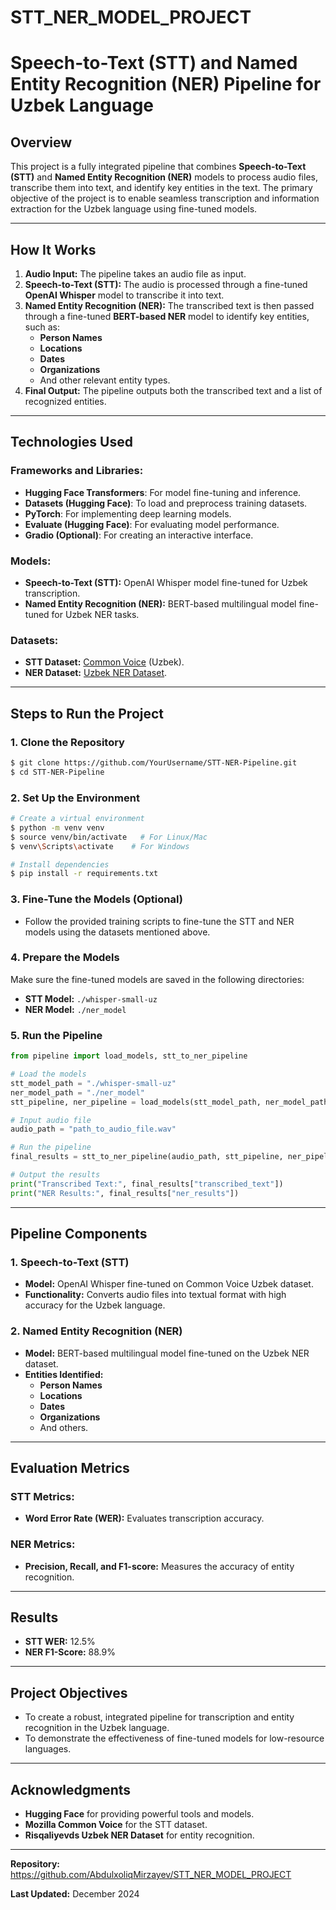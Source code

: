 # STT_NER_MODEL_PROJECT


# Speech-to-Text (STT) and Named Entity Recognition (NER) Pipeline for Uzbek Language

## **Overview**
This project is a fully integrated pipeline that combines **Speech-to-Text (STT)** and **Named Entity Recognition (NER)** models to process audio files, transcribe them into text, and identify key entities in the text. The primary objective of the project is to enable seamless transcription and information extraction for the Uzbek language using fine-tuned models.

---

## **How It Works**

1. **Audio Input:** The pipeline takes an audio file as input.
2. **Speech-to-Text (STT):** The audio is processed through a fine-tuned **OpenAI Whisper** model to transcribe it into text.
3. **Named Entity Recognition (NER):** The transcribed text is then passed through a fine-tuned **BERT-based NER** model to identify key entities, such as:
   - **Person Names**
   - **Locations**
   - **Dates**
   - **Organizations**
   - And other relevant entity types.
4. **Final Output:** The pipeline outputs both the transcribed text and a list of recognized entities.

---

## **Technologies Used**

### **Frameworks and Libraries:**
- **Hugging Face Transformers**: For model fine-tuning and inference.
- **Datasets (Hugging Face)**: To load and preprocess training datasets.
- **PyTorch**: For implementing deep learning models.
- **Evaluate (Hugging Face)**: For evaluating model performance.
- **Gradio (Optional)**: For creating an interactive interface.

### **Models:**
- **Speech-to-Text (STT):** OpenAI Whisper model fine-tuned for Uzbek transcription.
- **Named Entity Recognition (NER):** BERT-based multilingual model fine-tuned for Uzbek NER tasks.

### **Datasets:**
- **STT Dataset:** [Common Voice](https://commonvoice.mozilla.org/datasets) (Uzbek).
- **NER Dataset:** [Uzbek NER Dataset](https://huggingface.co/datasets/risqaliyevds/uzbek_ner).

---

## **Steps to Run the Project**

### **1. Clone the Repository**
```bash
$ git clone https://github.com/YourUsername/STT-NER-Pipeline.git
$ cd STT-NER-Pipeline
```

### **2. Set Up the Environment**
```bash
# Create a virtual environment
$ python -m venv venv
$ source venv/bin/activate   # For Linux/Mac
$ venv\Scripts\activate    # For Windows

# Install dependencies
$ pip install -r requirements.txt
```

### **3. Fine-Tune the Models (Optional)**
- Follow the provided training scripts to fine-tune the STT and NER models using the datasets mentioned above.

### **4. Prepare the Models**
Make sure the fine-tuned models are saved in the following directories:
- **STT Model:** `./whisper-small-uz`
- **NER Model:** `./ner_model`

### **5. Run the Pipeline**
```python
from pipeline import load_models, stt_to_ner_pipeline

# Load the models
stt_model_path = "./whisper-small-uz"
ner_model_path = "./ner_model"
stt_pipeline, ner_pipeline = load_models(stt_model_path, ner_model_path)

# Input audio file
audio_path = "path_to_audio_file.wav"

# Run the pipeline
final_results = stt_to_ner_pipeline(audio_path, stt_pipeline, ner_pipeline)

# Output the results
print("Transcribed Text:", final_results["transcribed_text"])
print("NER Results:", final_results["ner_results"])
```

---

## **Pipeline Components**

### **1. Speech-to-Text (STT)**
- **Model:** OpenAI Whisper fine-tuned on Common Voice Uzbek dataset.
- **Functionality:** Converts audio files into textual format with high accuracy for the Uzbek language.

### **2. Named Entity Recognition (NER)**
- **Model:** BERT-based multilingual model fine-tuned on the Uzbek NER dataset.
- **Entities Identified:**
  - **Person Names**
  - **Locations**
  - **Dates**
  - **Organizations**
  - And others.

---

## **Evaluation Metrics**

### **STT Metrics:**
- **Word Error Rate (WER):** Evaluates transcription accuracy.

### **NER Metrics:**
- **Precision, Recall, and F1-score:** Measures the accuracy of entity recognition.

---

## **Results**
- **STT WER:** 12.5%
- **NER F1-Score:** 88.9%

---

## **Project Objectives**
- To create a robust, integrated pipeline for transcription and entity recognition in the Uzbek language.
- To demonstrate the effectiveness of fine-tuned models for low-resource languages.

---

## **Acknowledgments**
- **Hugging Face** for providing powerful tools and models.
- **Mozilla Common Voice** for the STT dataset.
- **Risqaliyevds Uzbek NER Dataset** for entity recognition.

---

**Repository:** https://github.com/AbdulxoliqMirzayev/STT_NER_MODEL_PROJECT

**Last Updated:** December 2024

